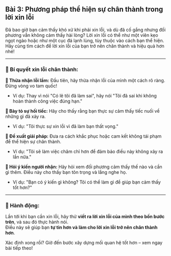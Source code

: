 ## Bài 3: Phương pháp thể hiện sự chân thành trong lời xin lỗi

Đã bao giờ bạn cảm thấy khó xử khi phải xin lỗi, và dù đã cố gắng nhưng đối phương vẫn không cảm thấy hài lòng? Lời xin lỗi có thể như một viên kẹo ngọt ngào hoặc như một cục đá lạnh lùng, tùy thuộc vào cách bạn thể hiện. Hãy cùng tìm cách để lời xin lỗi của bạn trở nên chân thành và hiệu quả hơn nhé!

---

### 📌 Bí quyết xin lỗi chân thành:

**🔹 Thừa nhận lỗi lầm:**
Đầu tiên, hãy thừa nhận lỗi của mình một cách rõ ràng. Đừng vòng vo tam quốc!  
- Ví dụ: Thay vì nói "Có lẽ tôi đã làm sai", hãy nói "Tôi đã sai khi không hoàn thành công việc đúng hạn."

**🔹 Bày tỏ sự hối tiếc:**
Hãy cho thấy rằng bạn thực sự cảm thấy tiếc nuối về những gì đã xảy ra.  
- Ví dụ: "Tôi thực sự xin lỗi vì đã làm bạn thất vọng."

**🔹 Đề xuất giải pháp:**
Đưa ra cách khắc phục hoặc cam kết không tái phạm để thể hiện sự chân thành.  
- Ví dụ: "Tôi sẽ làm việc chăm chỉ hơn để đảm bảo điều này không xảy ra lần nữa."

**🔹 Hỏi ý kiến người nhận:**
Hãy hỏi xem đối phương cảm thấy thế nào và cần gì thêm. Điều này cho thấy bạn tôn trọng và lắng nghe họ.  
- Ví dụ: "Bạn có ý kiến gì không? Tôi có thể làm gì để giúp bạn cảm thấy tốt hơn?"

---

### 🚀 Hành động:

Lần tới khi bạn cần xin lỗi, hãy thử **viết ra lời xin lỗi của mình theo bốn bước trên**, và sau đó thực hành nói.  
Điều này sẽ giúp bạn **tự tin hơn và làm cho lời xin lỗi trở nên chân thành hơn**.

Xác định xong rồi? Giờ đến bước xây dựng mối quan hệ tốt hơn – xem ngay bài tiếp theo!